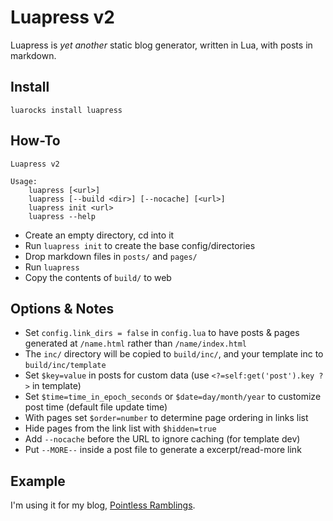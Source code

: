 # Luapress v2

Luapress is *yet another* static blog generator, written in Lua, with posts in markdown.

## Install

`luarocks install luapress`

## How-To

```
Luapress v2

Usage:
    luapress [<url>]
    luapress [--build <dir>] [--nocache] [<url>]
    luapress init <url>
    luapress --help
```

+ Create an empty directory, cd into it
+ Run `luapress init` to create the base config/directories
+ Drop markdown files in `posts/` and `pages/`
+ Run `luapress`
+ Copy the contents of `build/` to web

## Options & Notes

+ Set `config.link_dirs = false` in `config.lua` to have posts & pages generated at `/name.html` rather than `/name/index.html`
+ The `inc/` directory will be copied to `build/inc/`, and your template inc to `build/inc/template`
+ Set `$key=value` in posts for custom data (use `<?=self:get('post').key ?>` in template)
+ Set `$time=time_in_epoch_seconds` or `$date=day/month/year` to customize post time (default file update time)
+ With pages set `$order=number` to determine page ordering in links list
+ Hide pages from the link list with `$hidden=true`
+ Add `--nocache` before the URL to ignore caching (for template dev)
+ Put `--MORE--` inside a post file to generate a excerpt/read-more link

## Example

I'm using it for my blog, [Pointless Ramblings](http://pointlessramblings.com).
